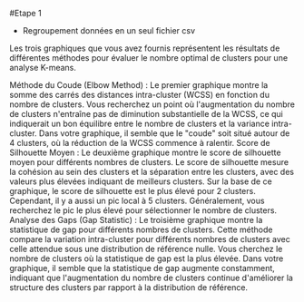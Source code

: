 #Etape 1
- Regroupement données en un seul fichier csv 

Les trois graphiques que vous avez fournis représentent les résultats de différentes méthodes pour évaluer le nombre optimal de clusters pour une analyse K-means.

Méthode du Coude (Elbow Method) :
Le premier graphique montre la somme des carrés des distances intra-cluster (WCSS) en fonction du nombre de clusters.
Vous recherchez un point où l'augmentation du nombre de clusters n'entraîne pas de diminution substantielle de la WCSS, ce qui indiquerait un bon équilibre entre le nombre de clusters et la variance intra-cluster.
Dans votre graphique, il semble que le "coude" soit situé autour de 4 clusters, où la réduction de la WCSS commence à ralentir.
Score de Silhouette Moyen :
Le deuxième graphique montre le score de silhouette moyen pour différents nombres de clusters.
Le score de silhouette mesure la cohésion au sein des clusters et la séparation entre les clusters, avec des valeurs plus élevées indiquant de meilleurs clusters.
Sur la base de ce graphique, le score de silhouette est le plus élevé pour 2 clusters. Cependant, il y a aussi un pic local à 5 clusters. Généralement, vous recherchez le pic le plus élevé pour sélectionner le nombre de clusters.
Analyse des Gaps (Gap Statistic) :
Le troisième graphique montre la statistique de gap pour différents nombres de clusters.
Cette méthode compare la variation intra-cluster pour différents nombres de clusters avec celle attendue sous une distribution de référence nulle.
Vous cherchez le nombre de clusters où la statistique de gap est la plus élevée. Dans votre graphique, il semble que la statistique de gap augmente constamment, indiquant que l'augmentation du nombre de clusters continue d'améliorer la structure des clusters par rapport à la distribution de référence.